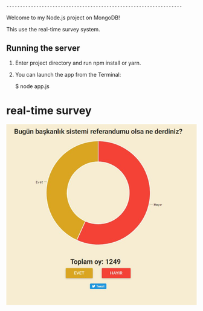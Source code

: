     ----------------------------------------------------------------- 


Welcome to my Node.js project on MongoDB!

This use the real-time survey system.

## Running the server

1) Enter project directory and run npm install or yarn.

2) You can launch the app from the Terminal:

    $ node app.js

# real-time survey

![Alt text](/public/survey.jpg?raw=true "Real-Time Survey")

